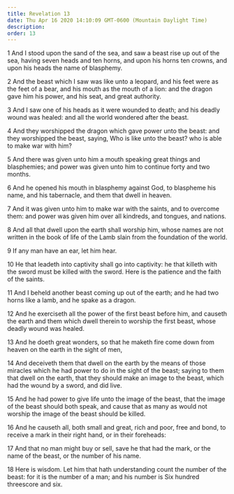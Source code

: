 ```yaml
---
title: Revelation 13
date: Thu Apr 16 2020 14:10:09 GMT-0600 (Mountain Daylight Time)
description: 
order: 13
---
```


<p>
  1 And I stood upon the sand of the sea, and saw a beast rise up out of the
  sea, having seven heads and ten horns, and upon his horns ten crowns, and upon
  his heads the name of blasphemy.
</p>
<p>
  2 And the beast which I saw was like unto a leopard, and his feet were as the
  feet of a bear, and his mouth as the mouth of a lion: and the dragon gave him
  his power, and his seat, and great authority.
</p>
<p>
  3 And I saw one of his heads as it were wounded to death; and his deadly wound
  was healed: and all the world wondered after the beast.
</p>
<p>
  4 And they worshipped the dragon which gave power unto the beast: and they
  worshipped the beast, saying, Who is like unto the beast? who is able to make
  war with him?
</p>
<p>
  5 And there was given unto him a mouth speaking great things and blasphemies;
  and power was given unto him to continue forty and two months.
</p>
<p>
  6 And he opened his mouth in blasphemy against God, to blaspheme his name, and
  his tabernacle, and them that dwell in heaven.
</p>
<p>
  7 And it was given unto him to make war with the saints, and to overcome them:
  and power was given him over all kindreds, and tongues, and nations.
</p>
<p>
  8 And all that dwell upon the earth shall worship him, whose names are not
  written in the book of life of the Lamb slain from the foundation of the
  world.
</p>
<p>9 If any man have an ear, let him hear.</p>
<p>
  10 He that leadeth into captivity shall go into captivity: he that killeth
  with the sword must be killed with the sword. Here is the patience and the
  faith of the saints.
</p>
<p>
  11 And I beheld another beast coming up out of the earth; and he had two horns
  like a lamb, and he spake as a dragon.
</p>
<p>
  12 And he exerciseth all the power of the first beast before him, and causeth
  the earth and them which dwell therein to worship the first beast, whose
  deadly wound was healed.
</p>
<p>
  13 And he doeth great wonders, so that he maketh fire come down from heaven on
  the earth in the sight of men,
</p>
<p>
  14 And deceiveth them that dwell on the earth by the means of those miracles
  which he had power to do in the sight of the beast; saying to them that dwell
  on the earth, that they should make an image to the beast, which had the wound
  by a sword, and did live.
</p>
<p>
  15 And he had power to give life unto the image of the beast, that the image
  of the beast should both speak, and cause that as many as would not worship
  the image of the beast should be killed.
</p>
<p>
  16 And he causeth all, both small and great, rich and poor, free and bond, to
  receive a mark in their right hand, or in their foreheads:
</p>
<p>
  17 And that no man might buy or sell, save he that had the mark, or the name
  of the beast, or the number of his name.
</p>
<p>
  18 Here is wisdom. Let him that hath understanding count the number of the
  beast: for it is the number of a man; and his number is Six hundred threescore
  and six.
</p>
